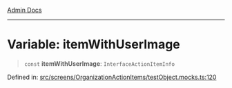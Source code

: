 [Admin Docs](/)

***

# Variable: itemWithUserImage

> `const` **itemWithUserImage**: `InterfaceActionItemInfo`

Defined in: [src/screens/OrganizationActionItems/testObject.mocks.ts:120](https://github.com/PalisadoesFoundation/talawa-admin/blob/main/src/screens/OrganizationActionItems/testObject.mocks.ts#L120)
